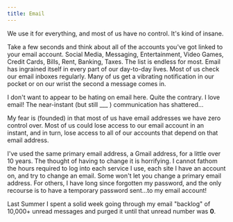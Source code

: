 ```yaml
---
title: Email
---
```


We use it for everything, and most of us have no control. It's kind of insane.

Take a few seconds and think about all of the accounts you've got linked to your email account. Social Media, Messaging, Entertainment, Video Games, Credit Cards, Bills, Rent, Banking, Taxes. The list is endless for most. Email has ingrained itself in every part of our day-to-day lives. Most of us check our email inboxes regularly. Many of us get a vibrating notification in our pocket or on our wrist the second a message comes in.

I don't want to appear to be hating on email here. Quite the contrary. I love email! The near-instant (but still ___ ) communication has shattered...

My fear is (founded) in that most of us have email addresses we have zero control over. Most of us could lose access to our email account in an instant, and in turn, lose access to all of our accounts that depend on that email address.

I've used the same primary email address, a Gmail address, for a little over 10 years. The thought of having to change it is horrifying. I cannot fathom the hours required to log into each service I use, each site I have an account on, and try to change an email. Some won't let you change a primary email address. For others, I have long since forgotten my password, and the only recourse is to have a temporary password sent...to my email account!

Last Summer I spent a solid week going through my email "backlog" of 10,000+ unread messages and purged it until that unread number was **0**.
